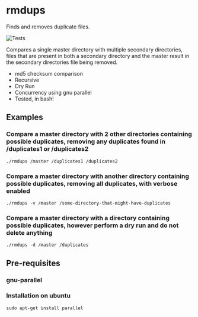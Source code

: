 # rmdups

Finds and removes duplicate files.

![Tests](https://github.com/simojenki/rmdups/workflows/CI/badge.svg)

Compares a single master directory with multiple secondary directories, files that are present in both a secondary directory and the master result in the secondary directories file being removed.

- md5 checksum comparison
- Recursive
- Dry Run
- Concurrency using gnu parallel
- Tested, in bash!

## Examples

### Compare a master directory with 2 other directories containing possible duplicates, removing any duplicates found in /duplicates1 or /duplicates2

```shell
./rmdups /master /duplicates1 /duplicates2
```

### Compare a master directory with another directory containing possible duplicates, removing all duplicates, with verbose enabled

```shell
./rmdups -v /master /some-directory-that-might-have-duplicates
```

### Compare a master directory with a directory containing possible duplicates, however perform a dry run and do not delete anything

```shell
./rmdups -d /master /duplicates
```

## Pre-requisites

### gnu-parallel

### Installation on ubuntu

```shell
sudo apt-get install parallel
```
